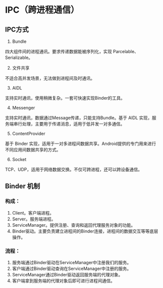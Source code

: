 # IPC（跨进程通信）

## IPC方式

1. Bundle

四大组件间的进程通讯。要求传递数据能被序列化，实现 Parcelable、Serializable。

2. 文件共享

不适合高并发场景，无法做到进程间及时通讯。

3. AIDL

支持实时通讯，使用稍微复杂。一套可快速实现Binder的工具。

4. Messenger

支持实时通讯，数据通过Message传递，只能支持Bundle。基于 AIDL 实现，服务端串行处理，主要用于传递消息，适用于低并发一对多通信。

5. ContentProvider

基于 Binder 实现，适用于一对多进程间数据共享。Android提供的专门用来进行不同应用间数据共享的方式。

6. Socket

TCP、UDP，适用于网络数据交换。不仅可跨进程，还可以跨设备通信。

## Binder 机制

### 构成：

1. Client。客户端进程。
2. Server。服务端进程。
3. ServiceManager。提供注册、查询和返回代理服务对象的功能。
4. Binder驱动。主要负责建立进程间的Binder连接，进程间的数据交互等等底层操作。

### 流程：

1. 服务端通过Binder驱动在ServiceManager中注册我们的服务。
2. 客户端通过Binder驱动查询在ServiceManager中注册的服务。
3. ServiceManager通过Binder驱动返回服务端的代理对象。
4. 客户端拿到服务端的代理对象后即可进行进程间通信。
